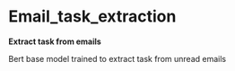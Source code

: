 # Email_task_extraction
**Extract task from emails**

Bert base model trained to extract task from unread emails
